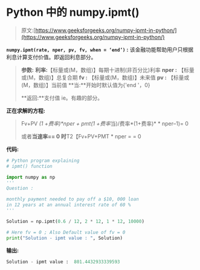 # Python 中的 numpy.ipmt()

> 原文:[https://www.geeksforgeeks.org/numpy-ipmt-in-python/](https://www.geeksforgeeks.org/numpy-ipmt-in-python/)

**`numpy.ipmt(rate, nper, pv, fv, when = ‘end’)` :** 该金融功能帮助用户只根据利息计算支付价值。即返回利息部分。

> **参数:**
> **利率:**【标量或(M，数组)】每期十进制(非百分比)利率
> **nper :** 【标量或(M，数组)】总复合期
> **fv :** 【标量或(M，数组)】未来值
> **pv :** 【标量或(M，数组)】当前值
> **当:**开始时默认值为{'end '，0}
> 
> **返回:**支付值 ie。有趣的部分。

**正在求解的方程:**

> Fv+PV *(1 +费率)**nper + pmt*(1 +费率*当)/费率*(1+费率)* * nper–1)= 0
> 
> 或者**当速率== 0 时**T2【Fv+PV+PMT * nper = = 0

**代码:**

```py
# Python program explaining 
# ipmt() function 

import numpy as np 
''' 
Question : 

monthly payment needed to pay off a $10, 000 loan
in 12 years at an annual interest rate of 60 %
'''

Solution = np.ipmt(0.6 / 12, 2 * 12, 1 * 12, 10000)

# Here fv = 0 ; Also Default value of fv = 0 
print("Solution - ipmt value : ", Solution) 
```

**输出:**

```py
Solution - ipmt value :  801.4432933339593

```